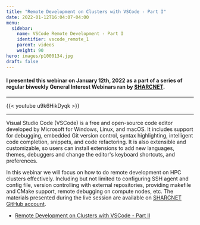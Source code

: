 ```yaml
---
title: "Remote Development on Clusters with VSCode - Part I"
date: 2022-01-12T16:04:07-04:00
menu:
  sidebar:
    name: VSCode Remote Development - Part I
    identifier: vscode_remote_1
    parent: videos
    weight: 90
hero: images/p1000134.jpg
draft: false
---
```

#### I presented this webinar on January 12th, 2022 as a part of a series of regular biweekly General Interest Webinars ran by [SHARCNET](https://sharcnet.ca).
---
{{< youtube u9k6HikDyqk >}}

---
Visual Studio Code (VSCode) is a free and open-source code editor developed by Microsoft for Windows, Linux, and macOS. It includes support for debugging, embedded Git version control, syntax highlighting, intelligent code completion, snippets, and code refactoring. It is also extensible and customizable, so users can install extensions to add new languages, themes, debuggers and change the editor's keyboard shortcuts, and preferences.

In this webinar we will focus on how to do remote development on HPC clusters effectively. Including but not limited to configuring SSH agent and config file, version controlling with external repositories, providing makefile and CMake support, remote debugging on compute nodes, etc. The materials presented during the live session are available on [SHARCNET GitHub account](https://github.com/sharcnet/vscode-hpc).

- [Remote Development on Clusters with VSCode - Part II](https://youtu.be/CsgBGpampvc)